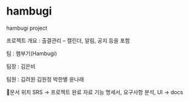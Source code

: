 # hambugi
hambugi project

프로젝트 개요 : 출결관리 – 캘린더, 알림, 공지 등을 포함

팀 : 햄부기(Hambugi)

팀장 : 김은비

팀원 : 김려원 김원정 박한별 윤나래

📗문서 위치
SRS -> 프로젝트 완료 자료
기능 명세서, 요구사항 분석, UI -> docs
